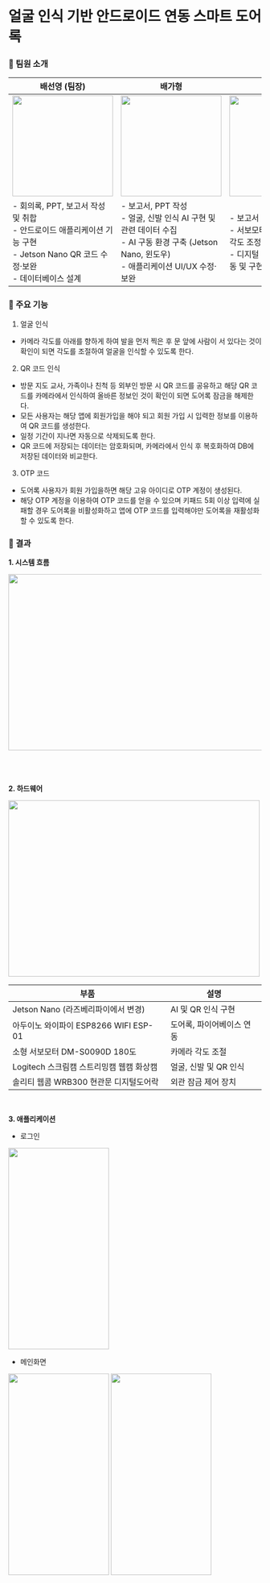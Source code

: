 # 얼굴 인식 기반 안드로이드 연동 스마트 도어록

### 📢 팀원 소개
|배선영 (팀장) |배가형|양영준|
|------|---|---|
|<div align="center"><img width="200" height="200" src="https://github.com/visAIge/android_studio/assets/87819894/27e2ff02-3bb6-406d-b71f-eecddcfebdd3"/></div>|<div align="center"><img width="200" height="200" src="https://github.com/visAIge/android_studio/assets/87819894/219c2257-46c6-430e-985f-893db864df85"/></div>|<div align="center"><img width="200" height="200" src="https://github.com/visAIge/android_studio/assets/87819894/a110f222-cc14-4cd4-9e94-ad51710c440a"/></div>|
|- 회의록, PPT, 보고서 작성 및 취합<br/>- 안드로이드 애플리케이션 기능 구현<br/>- Jetson Nano QR 코드 수정·보완<br/>- 데이터베이스 설계|- 보고서, PPT 작성<br/>- 얼굴, 신발 인식 AI 구현 및 관련 데이터 수집<br/>- AI 구동 환경 구축 (Jetson Nano, 윈도우)<br/>- 애플리케이션 UI/UX 수정·보완|- 보고서 작성<br/>- 서보모터를 이용한 카메라 각도 조정부 구현<br/>- 디지털 도어록, 아두이노 연동 및 구현|


### 📌 주요 기능
1. 얼굴 인식
- 카메라 각도를 아래를 향하게 하여 발을 먼저 찍은 후 문 앞에 사람이 서 있다는 것이 확인이 되면 각도를 조절하여 얼굴을 인식할 수 있도록 한다.  

2. QR 코드 인식
- 방문 지도 교사, 가족이나 친척 등 외부인 방문 시 QR 코드를 공유하고 해당 QR 코드를 카메라에서 인식하여 올바른 정보인 것이 확인이 되면 도어록 잠금을 해제한다.
- 모든 사용자는 해당 앱에 회원가입을 해야 되고 회원 가입 시 입력한 정보를 이용하여 QR 코드를 생성한다.
- 일정 기간이 지나면 자동으로 삭제되도록 한다.
- QR 코드에 저장되는 데이터는 암호화되며, 카메라에서 인식 후 복호화하여 DB에 저장된 데이터와 비교한다.

3. OTP 코드
- 도어록 사용자가 회원 가입을하면 해당 고유 아이디로 OTP 계정이 생성된다.
- 해당 OTP 계정을 이용하여 OTP 코드를 얻을 수 있으며 키패드 5회 이상 입력에 실패할 경우 도어록을 비활성화하고 앱에 OTP 코드를 입력해야만 도어록을 재활성화할 수 있도록 한다.


### 🔎 결과 
**1. 시스템 흐름**

<img width="600" height="350" src="https://github.com/visAIge/android_studio/assets/87819894/6c9acd74-bdcb-441f-8395-7952c784ba4c"/>
<br/><br/><br/><br/>

**2. 하드웨어**

<img width="500" height="350" src="https://github.com/visAIge/android_studio/assets/87819894/006ed492-763e-45e4-bb0e-e42d0763a27c"/>

|부품|설명|
|------|---|
|Jetson Nano (라즈베리파이에서 변경)|AI 및 QR 인식 구현|
|아두이노 와이파이 ESP8266 WIFI ESP-01|도어록, 파이어베이스 연동|
|소형 서보모터 DM-S0090D 180도|카메라 각도 조절|
|Logitech 스크림캠 스트리밍캠 웹캠 화상캠|얼굴, 신발 및 QR 인식|
|솔리티 웹콤 WRB300 현관문 디지털도어락|외관 잠금 제어 장치|

<br/>

**3. 애플리케이션**

- 로그인
<img width="200" height="400" src="https://github.com/visAIge/android_studio/assets/87819894/a427f19f-b385-4b98-b708-6dda9c4b7646"/>

- 메인화면
<img width="200" height="400" src="https://github.com/visAIge/android_studio/assets/87819894/d6d67945-c7f8-463f-83a6-a949f6950d7f"/>
<img width="200" height="400" src="https://github.com/visAIge/android_studio/assets/87819894/64d5a03a-935d-4037-9d4e-05fc40c3d8a2"/>
<br/><br/>
